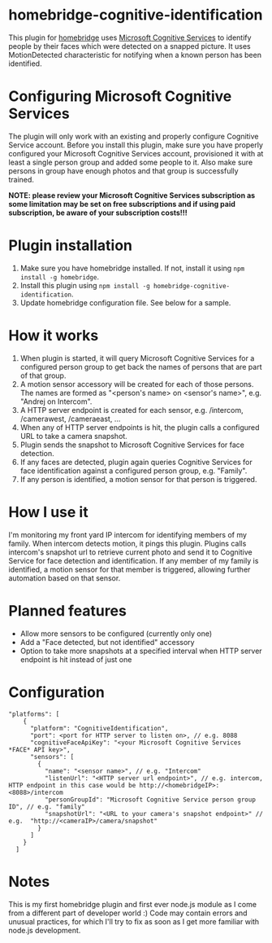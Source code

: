 # homebridge-cognitive-identification
This plugin for [homebridge](https://github.com/nfarina/homebridge) uses [Microsoft Cognitive Services](https://www.microsoft.com/cognitive-services) to identify people by their faces which were detected on a snapped picture. It uses MotionDetected characteristic for notifying when a known person has been identified.

# Configuring Microsoft Cognitive Services
The plugin will only work with an existing and properly configure Cognitive Service account.
Before you install this plugin, make sure you have properly configured your Microsoft Cognitive Services account, provisioned it with at least a single person group and added some people to it. Also make sure persons in group have enough photos and that group is successfully trained.

**NOTE: please review your Microsoft Cognitive Services subscription as some limitation may be set on free subscriptions and if using paid subscription, be aware of your subscription costs!!!**

# Plugin installation

1. Make sure you have homebridge installed. If not, install it using `npm install -g homebridge`.
2. Install this plugin using `npm install -g homebridge-cognitive-identification`.
3. Update homebridge configuration file. See below for a sample.

# How it works
1. When plugin is started, it will query Microsoft Cognitive Services for a configured person group to get back the names of persons that are part of that group.
2. A motion sensor accessory will be created for each of those persons. The names are formed as "<person's name> on <sensor's name>", e.g. "Andrej on Intercom".
3. A HTTP server endpoint is created for each sensor, e.g. /intercom, /camerawest, /cameraeast, ...
4. When any of HTTP server endpoints is hit, the plugin calls a configured URL to take a camera snapshot.
5. Plugin sends the snapshot to Microsoft Cognitive Services for face detection.
6. If any faces are detected, plugin again queries Cognitive Services for face identification against a configured person group, e.g. "Family".
7. If any person is identified, a motion sensor for that person is triggered.

# How I use it

I'm monitoring my front yard IP intercom for identifying members of my family. 
When intercom detects motion, it pings this plugin.
Plugins calls intercom's snapshot url to retrieve current photo and send it to Cognitive Service for face detection and identification.
If any member of my family is identified, a motion sensor for that member is triggered, allowing further automation based on that sensor.

# Planned features
* Allow more sensors to be configured (currently only one)
* Add a "Face detected, but not identified" accessory
* Option to take more snapshots at a specified interval when HTTP server endpoint is hit instead of just one

# Configuration

```
"platforms": [
    {
      "platform": "CognitiveIdentification",
      "port": <port for HTTP server to listen on>, // e.g. 8088
      "cognitiveFaceApiKey": "<your Microsoft Cognitive Services *FACE* API key>",
      "sensors": [
        {
          "name": "<sensor name>", // e.g. "Intercom"
          "listenUrl": "<HTTP server url endpoint>", // e.g. intercom, HTTP endpoint in this case would be http://<homebridgeIP>:<8088>/intercom
          "personGroupId": "Microsoft Cognitive Service person group ID", // e.g. "family"
          "snapshotUrl": "<URL to your camera's snapshot endpoint>" // e.g.  "http://<cameraIP>/camera/snapshot"
        }
      ]
    }
  ]
```

# Notes
This is my first homebridge plugin and first ever node.js module as I come from a different part of developer world :) Code may contain errors and unusual practices, for which I'll try to fix as soon as I get more familiar with node.js development.

